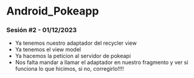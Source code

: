 # Android_Pokeapp

### Sesión #2 - 01/12/2023
- Ya tenemos nuestro adaptador del recycler view
- Ya tenemos el view model
- Ya hacemos la peticion al servidor de pokeapi
- Nos falta mandar a llamar el adaptador en nuestro fragmento y ver si funciona lo que hicimos, si no, corregirlo!!!!
